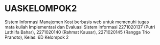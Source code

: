 # UASKELOMPOK2
Sistem Informasi Manajemen Kost berbasis web untuk memenuhi tugas mata kuliah Implementasi dan Evaluasi Sistem Informasi
2271020137 (Putri Lathiifa Bahar),
2271020140 (Rahmat Kausar),
2271020145 (Rangga Trio Pranoto),
Kelas: 6D
Kelompok 2
